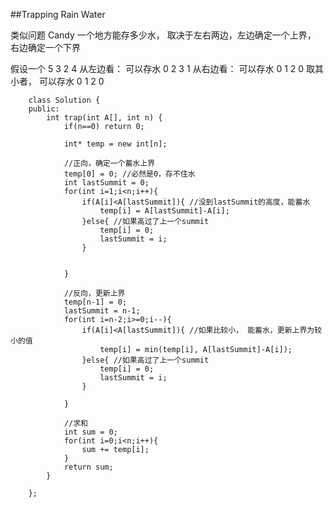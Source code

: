 ##Trapping Rain Water    

类似问题 Candy
一个地方能存多少水， 取决于左右两边，左边确定一个上界， 右边确定一个下界

假设一个 5 3 2 4
从左边看： 可以存水 0 2 3 1
从右边看： 可以存水 0 1 2 0
取其小者， 可以存水 0 1 2 0


		class Solution {
		public:
		    int trap(int A[], int n) {
		        if(n==0) return 0;
		        
		        int* temp = new int[n];
		        
		        //正向，确定一个蓄水上界
		        temp[0] = 0; //必然是0，存不住水
		        int lastSummit = 0;
		        for(int i=1;i<n;i++){
		            if(A[i]<A[lastSummit]){ //没到lastSummit的高度，能蓄水
		                temp[i] = A[lastSummit]-A[i];
		            }else{ //如果高过了上一个summit
		                temp[i] = 0;
		                lastSummit = i;
		            }
		            
		         
		        }
		        
		        //反向，更新上界
		        temp[n-1] = 0;
		        lastSummit = n-1;
		        for(int i=n-2;i>=0;i--){
		            if(A[i]<A[lastSummit]){ //如果比较小， 能蓄水，更新上界为较小的值
		                temp[i] = min(temp[i], A[lastSummit]-A[i]);
		            }else{ //如果高过了上一个summit
		                temp[i] = 0;
		                lastSummit = i;
		            }
		            
		        }
		        
		        //求和
		        int sum = 0;
		        for(int i=0;i<n;i++){
		            sum += temp[i];
		        }
		        return sum;
		    }
		    
		};
